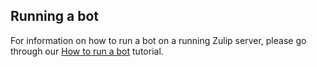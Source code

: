 ## Running a bot

For information on how to run a bot on a running Zulip server, please
go through our [How to run a bot][1] tutorial.

[1]: /api/running-bots#running-a-bot
